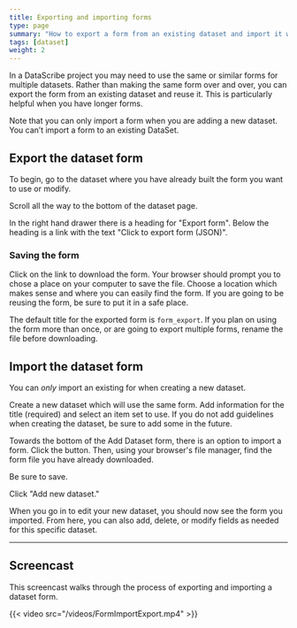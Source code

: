 ```yaml
---
title: Exporting and importing forms
type: page
summary: "How to export a form from an existing dataset and import it when creating a new dataset."
tags: [dataset]
weight: 2
---
```


In a DataScribe project you may need to use the same or similar forms for multiple datasets. Rather than making the same form over and over, you can export the form from an existing dataset and reuse it. This is particularly helpful when you have longer forms.

Note that you can only import a form when you are adding a new dataset. You can’t import a form to an existing DataSet.

## Export the dataset form

To begin, go to the dataset where you have already built the form you want to use or modify.

Scroll all the way to the bottom of the dataset page.

In the right hand drawer there is a heading for "Export form". Below the heading is a link with the text "Click to export form (JSON)".

### Saving the form

Click on the link to download the form. Your browser should prompt you to chose a place on your computer to save the file. Choose a location which makes sense and where you can easily find the form. If you are going to be reusing the form, be sure to put it in a safe place.

The default title for the exported form is `form_export`. If you plan on using the form more than once, or are going to export multiple forms, rename the file before downloading.

## Import the dataset form

You can *only* import an existing for when creating a new dataset.

Create a new dataset which will use the same form. Add information for the title (required) and select an item set to use. If you do not add guidelines when creating the dataset, be sure to add some in the future.

Towards the bottom of the Add Dataset form, there is an option to import a form. Click the button. Then, using your browser's file manager, find the form file you have already downloaded.

Be sure to save.

Click "Add new dataset."

When you go in to edit your new dataset, you should now see the form you imported. From here, you can also add, delete, or modify fields as needed for this specific dataset.

----

## Screencast

This screencast walks through the process of exporting and importing a dataset form.

{{< video src="/videos/FormImportExport.mp4" >}}
